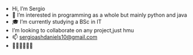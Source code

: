 -  Hi, I’m Sergio
- 👀 I’m interested in programming as a whole but mainly python and java
- 🎓 I’m currently studying a BSc in IT
-  I’m looking to collaborate on any project,just hmu
- 📫 sergioashdaniels10@gmail.com
- 🤟🏼🤟🏼🤟🏼

<!---
daniels-sergio/daniels-sergio is a ✨ special ✨ repository because its `README.md` (this file) appears on your GitHub profile.
You can click the Preview link to take a look at your changes.
--->
